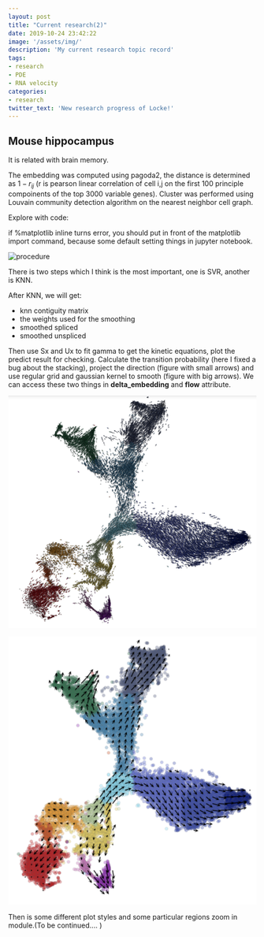 ```yaml
---
layout: post
title: "Current research(2)"
date: 2019-10-24 23:42:22
image: '/assets/img/'
description: 'My current research topic record'
tags:
- research 
- PDE 
- RNA velocity 
categories:
- research 
twitter_text: 'New research progress of Locke!'
---
```


##  Mouse hippocampus

It is related with brain memory. 

The embedding was computed using pagoda2, the distance is determined as $1-r_{ij}$ (r is pearson linear correlation of cell i,j on the first 100 principle compoinents of the top 3000 variable genes). Cluster was performed using Louvain community detection algorithm on the nearest neighbor cell graph.

Explore with code: 

if %matplotlib inline turns error, you should put in front of the matplotlib import command, because some default setting things in jupyter notebook.

![procedure](https://github.com/clay001/blog/blob/gh-pages/_posts/posts_picture/Research(2)/procedure.png?raw=true)

There is two steps which I think is the most important, one is SVR, another is KNN. 

After KNN, we will get:

- knn contiguity matrix
- the weights used for the smoothing
- smoothed spliced
- smoothed unspliced

Then use Sx and Ux to fit gamma to get the kinetic equations, plot the predict result for checking. Calculate the transition probability (here I fixed a bug about the stacking), project the direction (figure with small arrows) and use regular grid and gaussian kernel to smooth (figure with big arrows). We can access these two things in **delta_embedding** and **flow** attribute.

![small_arrow](https://github.com/clay001/blog/blob/gh-pages/_posts/posts_picture/Research(2)/small_arrow.png?raw=true)

![big_arrow](https://github.com/clay001/blog/blob/gh-pages/_posts/posts_picture/Research(2)/big_arrow.png?raw=true)

 Then is some different plot styles and some particular regions zoom in module.(To be continued.... )